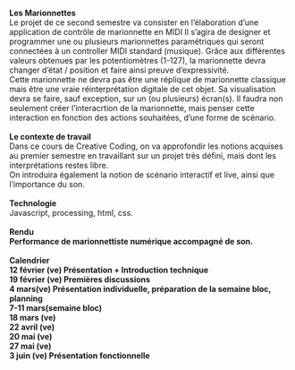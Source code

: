 <b>Les Marionnettes</b><br/>
Le projet de ce second semestre va consister en l’élaboration d’une application de contrôle de marionnette en MIDI
Il s’agira de designer et programmer une ou plusieurs marionnettes paramétriques qui seront connectées à un controller
MIDI standard (musique). Grâce aux différentes valeurs obtenues par les potentiomètres (1-127), la marionnette devra
changer d’état / position et faire ainsi preuve d’expressivité.<br/>
Cette marionnette ne devra pas être une réplique de marionnette classique mais être une vraie réinterprétation digitale
de cet objet. Sa visualisation devra se faire, sauf exception, sur un (ou plusieurs) écran(s).
Il faudra non seulement créer l’interacrtion de la marionnette, mais penser cette interaction en fonction des actions
souhaitées, d’une forme de scénario.<br/>
<br/>
<b>Le contexte de travail</b><br/>
Dans ce cours de Creative Coding, on va approfondir les notions acquises au premier semestre en travaillant sur un projet
très défini, mais dont les interprétations restes libre.<br/>
On introduira également la notion de scénario interactif et live, ainsi que l’importance du son.<br/>
<br/>
<b>Technologie</b><br/>
Javascript, processing, html, css.<br/><br/>
<b>Rendu<b><br/>
Performance de marionnettiste numérique accompagné de son.<br/>
<br/>
<b>Calendrier</b><br/>
12 février (ve) Présentation + Introduction technique<br/>
19 février (ve) Premières discussions<br/>
4 mars(ve) Présentation individuelle, préparation de la semaine bloc, planning<br/>
7-11 mars(semaine bloc)<br/>
18 mars (ve)<br/>
22 avril (ve)<br/>
20 mai (ve)<br/>
27 mai (ve)<br/>
3 juin (ve) Présentation fonctionnelle<br/>
